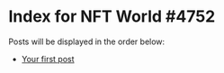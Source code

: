 # Index for NFT World #4752
Posts will be displayed in the order below:

- [Your first post](./001-first.md)

